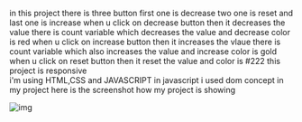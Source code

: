 in this project there is three button first one is decrease two one is reset and last one is increase 
when u click on decrease button then it decreases the value there is count variable which decreases the value and decrease color is red 
when u click on increase button then it increases the vlaue there is count variable which also increases the value and increase color is gold
when u click on reset button then it reset the value and color is #222 
this project is responsive  
i'm using HTML,CSS and JAVASCRIPT
in javascript i used dom concept in my project
here is the screenshot how my project is showing 

![img](https://user-images.githubusercontent.com/83516020/137081855-0bb20424-e2b0-4c36-acd7-d3c80d3b7fe9.jpeg)
